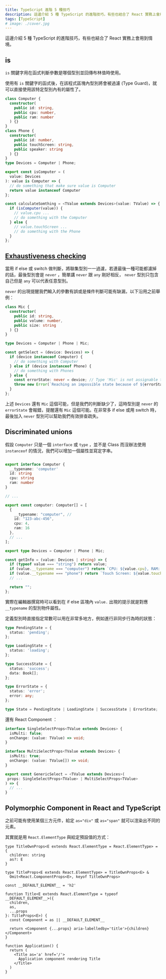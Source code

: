 ```yaml
---
title: TypeScript 進階 5 種技巧
description: 這邊介紹 5 種 TypeScript 的進階技巧，有些也結合了 React 實務上會用到情境。
tags: [TypeScript]
# image: ./cover.jpg
---
```


這邊介紹 5 種 TypeScript 的進階技巧，有些也結合了 React 實務上會用到情境。

<!--truncate-->

## is

`is` 關鍵字用在函式判斷參數是哪個型別並回傳布林值時使用。

使用有 `is` 關鍵字的函式後，在該程式區塊內型別將會被過濾 (Type Guard)，就可以直接使用該特定型別內有的屬性了。

```ts
class Computer {
  constructor(
    public id: string,
    public cpu: number,
    public ram: number
  ) {}
}
class Phone {
  constructor(
    public id: number,
    public touchScreen: string,
    public speaker: string
  ) {}
}
type Devices = Computer | Phone;

export const isComputer = (
  value: Devices
): value is Computer => {
  // do something that make sure value is Computer
  return value instanceof Computer
};

const calculateSomthing = <TValue extends Devices>(value: TValue) => {
  if (isComputer(value)) {
    // value.cpu ...
    // do something with the Computer
  } else {
    // value.touchScreen ...
    // do something with the Phone
  }
};
```

## [Exhaustiveness checking](https://www.typescriptlang.org/docs/handbook/2/narrowing.html#exhaustiveness-checking)

當用 if else 或 switch 做判斷，將聯集型別一一過濾，若連最後一種可能都濾掉的話，最後型別會是 `never` ，簡單講 `never` 跟 `any` 剛好相反， `never` 型別只包含自己但是 `any` 可以代表任意型別。

`never` 的出現提醒我們輸入的參數有誤或是條件判斷可能有缺漏，以下沿用之前舉例：

```ts
class Mic {
  constructor(
    public id: string,
    public volume: number,
    public size: string
  ) {}
}

type Devices = Computer | Phone | Mic;

const getSelect = (device: Devices) => {
  if (device instanceof Computer) {
    // do something with Computer
  } else if (device instanceof Phone) {
    // do something with Phones
  } else {
    const errorState: never = device; // Type 'Mic' is not assignable to type 'never'.
    throw new Error(`Reaching an impossible state because of ${errorState}`);
  }
};
```

上述 `Devices` 還有 `Mic` 這個可能，但是我們的判斷缺少了，這時型別是 `never` 的 `errorState` 會報錯，提醒還有 `Mic` 這個可能。在非常多 if else 或用 switch 時，最後加入 `never` 型別可以幫助我們有效排查疏失。

## Discriminated unions

假設 `Computer` 只是一個 `interface` 或 `type` ，並不是 Class 而沒辦法使用 `instanceof` 的情況，我們可以增加一個屬性並寫定字串。

```ts

export interface Computer {
  __typename: 'computer'
  id: string
  cpu: string
  ram: number
}

// ...

export const computer: Computer[] = [
  {
    __typename: "computer", // 
    id: "123-abc-456",
    cpu: 4,
    ram: 16
  },
  // ...
];

export type Devices = Computer | Phone | Mic;

const getInfo = (value: Devices | string) => {
  if (typeof value === "string") return value;
  if (value.__typename === "computer") return `CPU: ${value.cpu}, RAM: ${value.ram}`;
  if (value.__typename === "phone") return `Touch Screen: ${value.touchScreen}, Speaker: ${value.speaker}`;
  // ...

  return "";
};
```

實際在編輯器撰寫時可以看到在 if else 區塊內 `value.` 出現的提示就是對應 `__typename` 的型別物件屬性。

定義型別時直接指定常數可以用在非常多地方，例如進行非同步行為時的狀態：

```ts
type PendingState = {
  status: 'pending';
};

type LoadingState = {
  status: 'loading';
};

type SuccessState = {
  status: 'success';
  data: Book[];
};

type ErrorState = {
  status: 'error';
  error: any;
};

type State = PendingState | LoadingState | SuccessState | ErrorState;
```

還有 React Component ：

```ts
interface SingleSelectProps<TValue extends Devices> {
  isMulti: false;
  onChange: (value: TValue) => void;
}

interface MultiSelectProps<TValue extends Devices> {
  isMulti: true;
  onChange: (value: TValue[]) => void;
}

export const GenericSelect = <TValue extends Devices>(
 props: SingleSelectProps<TValue> | MultiSelectProps<TValue>
) => {
  // ...
}
```

## Polymorphic Component in React and TypeScript

之前可能有使用某個三方元件，給定 `as="div"` 或 `as="span"` 就可以渲染出不同的元素。

其實就是用 `React.ElementType` 與給定預設值的方式：

```tsx
type TitleOwnProps<E extends React.ElementType = React.ElementType> = {
  children: string
  as?: E
}

type TitleProps<E extends React.ElementType> = TitleOwnProps<E> &
  Omit<React.ComponentProps<E>, keyof TitleOwnProps>

const __DEFAULT_ELEMENT__ = 'h2'

function Title<E extends React.ElementType = typeof __DEFAULT_ELEMENT__>({
  children,
  as,
  ...props
}: TitleProps<E>) {
  const Component = as || __DEFAULT_ELEMENT__
  
  return <Component {...props} aria-labelledby='title'>{children}</Component>
}

function Application() {
  return (
    <Title as='a' href='/'>
      Application component rendering Title
    </Title>
  )
}
```
